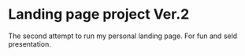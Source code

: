 # Landing page project Ver.2

The second attempt to run my personal landing page. For fun and seld presentation.